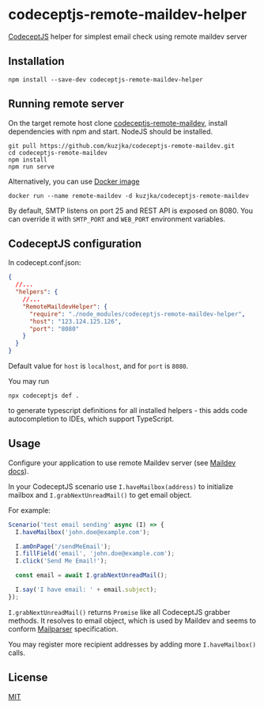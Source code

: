 # codeceptjs-remote-maildev-helper
[CodeceptJS](https://codecept.io) helper for simplest email check using remote maildev server

## Installation

```shell script
npm install --save-dev codeceptjs-remote-maildev-helper
```

## Running remote server

On the target remote host clone [codeceptjs-remote-maildev](https://github.com/kuzjka/codeceptjs-remote-maildev), install dependencies with npm and start. NodeJS should be installed.
```shell script
git pull https://github.com/kuzjka/codeceptjs-remote-maildev.git
cd codeceptjs-remote-maildev
npm install
npm run serve
```  

Alternatively, you can use [Docker image](https://hub.docker.com/r/kuzjka/codeceptjs-remote-maildev) 
```shell script
docker run --name remote-maildev -d kuzjka/codeceptjs-remote-maildev
```

By default, SMTP listens on port 25 and REST API is exposed on 8080.
You can override it with `SMTP_PORT` and `WEB_PORT` environment variables. 

## CodeceptJS configuration


In codecept.conf.json:
```json
{
  //...
  "helpers": {
    //...
    "RemoteMaildevHelper": {
      "require": "./node_modules/codeceptjs-remote-maildev-helper",
      "host": "123.124.125.126",
      "port": "8080"    
    }
  }
}
```

Default value for `host` is `localhost`, and for `port` is `8080`. 

You may run
```shellscript
npx codeceptjs def .
```
to generate typescript definitions for all installed helpers - this adds code autocompletion to IDEs, which support TypeScript.

## Usage

Configure your application to use remote Maildev server (see [Maildev docs](https://github.com/djfarrelly/MailDev/blob/master/README.md#configure-your-project)).

In your CodeceptJS scenario use `I.haveMailbox(address)` to initialize mailbox and `I.grabNextUnreadMail()` to get email object.

For example:

```js
Scenario('test email sending' async (I) => {
  I.haveMailbox('john.doe@example.com');

  I.amOnPage('/sendMeEmail');
  I.fillField('email', 'john.doe@example.com');
  I.click('Send Me Email!');

  const email = await I.grabNextUnreadMail();

  I.say('I have email: ' + email.subject);
});
```

`I.grabNextUnreadMail()` returns `Promise` like all CodeceptJS grabber methods. It resolves to email object, which is used by Maildev and seems to conform [Mailparser](https://nodemailer.com/extras/mailparser/) specification.

You may register more recipient addresses by adding more `I.haveMailbox()` calls.

## License

[MIT](LICENSE) 

